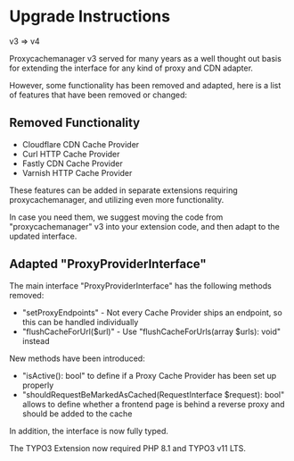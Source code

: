 # Upgrade Instructions

v3 => v4

Proxycachemanager v3 served for many years as a well thought out basis
for extending the interface for any kind of proxy and CDN adapter.

However, some functionality has been removed and adapted,
here is a list of features that have been removed or changed:

## Removed Functionality

* Cloudflare CDN Cache Provider
* Curl HTTP Cache Provider
* Fastly CDN Cache Provider
* Varnish HTTP Cache Provider

These features can be added in separate extensions requiring
proxycachemanager, and utilizing even more functionality.

In case you need them, we suggest moving the code from "proxycachemanager"
v3 into your extension code, and then adapt to the updated
interface.

## Adapted "ProxyProviderInterface"

The main interface "ProxyProviderInterface" has the following methods removed:

* "setProxyEndpoints" - Not every Cache Provider ships an endpoint, so this can be handled individually
* "flushCacheForUrl($url)" - Use "flushCacheForUrls(array $urls): void" instead

New methods have been introduced:
* "isActive(): bool" to define if a Proxy Cache Provider has been set up properly
* "shouldRequestBeMarkedAsCached(RequestInterface $request): bool" allows to define whether a frontend page is behind a reverse proxy and should be added to the cache

In addition, the interface is now fully typed.

The TYPO3 Extension now required PHP 8.1 and TYPO3 v11 LTS.